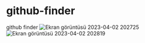 # github-finder
github finder
![Ekran görüntüsü 2023-04-02 202725](https://user-images.githubusercontent.com/54941922/229369218-13e1e881-f9d8-4ca3-89df-1b6eb563503c.png)
![Ekran görüntüsü 2023-04-02 202819](https://user-images.githubusercontent.com/54941922/229369224-0ac47de8-1527-45c4-b647-b1fec5ebb17c.png)
